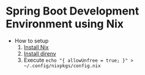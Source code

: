# Spring Boot Development Environment using Nix

- How to setup
  1. [Install Nix](https://nixos.org/download.html)
  2. [Install direnv](https://nixos.org/guides/declarative-and-reproducible-developer-environments.html)
  3. Execute `echo "{ allowUnfree = true; }" > ~/.config/nixpkgs/config.nix`
